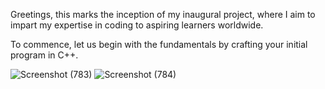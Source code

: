 Greetings, this marks the inception of my inaugural project, where I aim to impart my expertise in coding to aspiring learners worldwide.


To commence, let us begin with the fundamentals by crafting your initial program in C++.

  
![Screenshot (783)](https://user-images.githubusercontent.com/122201082/233837896-0e271c69-af86-4628-a9cd-03ae84fecc73.png)
![Screenshot (784)](https://user-images.githubusercontent.com/122201082/233837898-97158e46-b28a-456d-bf1a-0c239b9711ed.png)
